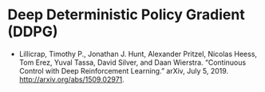# Deep Deterministic Policy Gradient (DDPG)

- Lillicrap, Timothy P., Jonathan J. Hunt, Alexander Pritzel, Nicolas Heess, Tom Erez, Yuval Tassa, David Silver, and Daan Wierstra. “Continuous Control with Deep Reinforcement Learning.” arXiv, July 5, 2019. http://arxiv.org/abs/1509.02971.